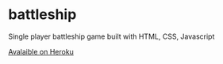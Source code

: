 # battleship


Single player battleship game built with HTML, CSS, Javascript

[Avalaible on Heroku](https://battleship-basic.herokuapp.com/)